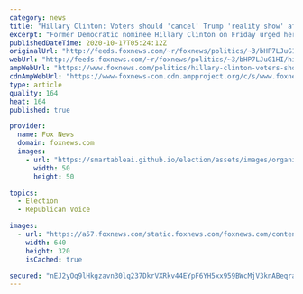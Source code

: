 ```yaml
---
category: news
title: "Hillary Clinton: Voters should 'cancel' Trump 'reality show' after town hall ratings revealed"
excerpt: "Former Democratic nominee Hillary Clinton on Friday urged her supporters to \"cancel\" the “Trump reality show” in the November election. "
publishedDateTime: 2020-10-17T05:24:12Z
originalUrl: "http://feeds.foxnews.com/~r/foxnews/politics/~3/bHP7LJuG1HI/hillary-clinton-voters-should-cancel-trump-reality-show-after-town-hall-ratings-revealed"
webUrl: "http://feeds.foxnews.com/~r/foxnews/politics/~3/bHP7LJuG1HI/hillary-clinton-voters-should-cancel-trump-reality-show-after-town-hall-ratings-revealed"
ampWebUrl: "https://www.foxnews.com/politics/hillary-clinton-voters-should-cancel-trump-reality-show-after-town-hall-ratings-revealed.amp"
cdnAmpWebUrl: "https://www-foxnews-com.cdn.ampproject.org/c/s/www.foxnews.com/politics/hillary-clinton-voters-should-cancel-trump-reality-show-after-town-hall-ratings-revealed.amp"
type: article
quality: 164
heat: 164
published: true

provider:
  name: Fox News
  domain: foxnews.com
  images:
    - url: "https://smartableai.github.io/election/assets/images/organizations/foxnews.com-50x50.jpg"
      width: 50
      height: 50

topics:
  - Election
  - Republican Voice

images:
  - url: "https://a57.foxnews.com/static.foxnews.com/foxnews.com/content/uploads/2020/10/640/320/Hillary-Clinton-Recent-GETTY.jpg?ve=1&tl=1"
    width: 640
    height: 320
    isCached: true

secured: "nEJ2yOq9lHkgzavn30lq237DkrVXRkv44EYpF6YH5xx959BWcMjV3knABeqranITMC8PYyUmdt8xcOpw3MNrQkWczKtDCF/vHyQNgTlkU6oyzjI953KmTHr0IORaPnQGNLKhh6IDke7O0PKSBGdATaU30FFk9Aze1oe4EWOpFI2fDVIl6X3XB0W667ZjM7qrtg1oqXR18B9TjwENJBFW7GQveI/ainXtRy+nLpefGOCzfEs/zQ+XN0ve2vqU+XaYGcf8CAewTzkc3vlKxNFmS188PsWqVsShe/Hd/MGwR03nHKFXpuuW8EtQYNsxKvvAv3W7dsSLW5gz0J27QxKFMIiXf3ZXa6sKuAfJlTOmoPE=;Px7/dD3ebH3gMJJ8KWJ49Q=="
---
```


